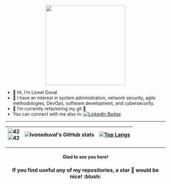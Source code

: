 <!--
**lvoneduval/lvoneduval** is a ✨ _special_ ✨ repository because its `README.md` (this file) appears on your GitHub profile.

Here are some ideas to get you started:

- 🔭 I’m currently working on ...
- 🌱 I’m currently learning ...
- 👯 I’m looking to collaborate on ...
- 🤔 I’m looking for help with ...
- 💬 Ask me about ...
- 📫 How to reach me: ...
- 😄 Pronouns: ...
- ⚡ Fun fact: ...
-->

<div id="header" align="center">
  <img src="https://media.giphy.com/media/lRLzrbhmh5pFf4jOga/giphy.gif" width="250"/>
</div>

- 👋 Hi, I’m Lionel Duval
- 👀 I have an interest in system administration, network security, agile methodologies, DevOps, software development, and cybersecurity.
- 🚧 I’m currently refactoring my git 🚧
- You can connect with me also in:
<a href="https://www.linkedin.com/in/lionel-duval-703958139/"><img src="https://img.shields.io/badge/LinkedIn-blue?logo=linkedin&logoColor=white" alt="LinkedIn Badge"/></a>


***
| ![42](https://img.shields.io/badge/-white?logo=42&logoColor=black)<br>![42](https://img.shields.io/badge/-white?logo=42&logoColor=black)| ![lvoneduval's GitHub stats](https://github-readme-stats.vercel.app/api?username=lvoneduval&hide=stars,prs,issues,contribs&show_icons=true&theme=merko) | [![Top Langs](https://github-readme-stats.vercel.app/api/top-langs/?username=PublioElio&layout=compact&theme=merko)](https://github.com/anuraghazra/github-readme-stats) |
|:-:|:-:|:-:|
---
  

<h4 align="center"> Glad to see you here! </h4>
<!--
<div align="center">
  <img alt="lvoneduval's visitors" src="https://komarev.com/ghpvc/?username=lvoneduval&color=red&style=flat&label=visitors" />
</div>
-->
<h3 align="center"> If you find useful any of my repositories, a star 🌟 would be nice! :blush: </h3>
